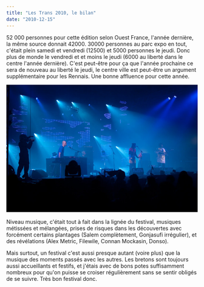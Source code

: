 ```yaml
---
title: "Les Trans 2010, le bilan"
date: "2010-12-15"
---
```


52 000 personnes pour cette édition selon Ouest France, l'année dernière, la même source donnait 42000. 30000 personnes au parc expo en tout, c'était plein samedi et vendredi (12500) et 5000 personnes le jeudi. Donc plus de monde le vendredi et et moins le jeudi (6000 au liberté dans le centre l'année dernière). C'est peut-être pour ça que l'année prochaine ce sera de nouveau au liberté le jeudi, le centre ville est peut-être un argument supplémentaire pour les Rennais. Une bonne affluence pour cette année.

![](images/IMGP0582.jpg)

Niveau musique, c'était tout à fait dans la lignée du festival, musiques métissées et mélangées, prises de risques dans les découvertes avec forcément certains plantages (Salem complètement, Gonjasufi irrégulier), et des révélations (Alex Metric, Filewile, Connan Mockasin, Donso).

Mais surtout, un festival c'est aussi presque autant (voire plus) que la musique des moments passés avec les autres. Les bretons sont toujours aussi accueillants et festifs, et j'étais avec de bons potes suffisamment nombreux pour qu'on puisse se croiser régulièrement sans se sentir obligés de se suivre. Très bon festival donc.
